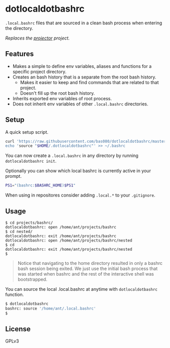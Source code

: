 # dotlocaldotbashrc

`.local.bashrc` files that are sourced in a clean bash process when entering
the directory.

*Replaces the [projector](https://github.com/bas080/projector) project.*

## Features

- Makes a simple to define env variables, aliases and functions for a specific
  project directory.
- Creates an bash history that is a separate from the root bash history.
  - Makes it easier to keep and find commands that are related to that project.
  - Doesn't fill up the root bash history.
- Inherits exported env variables of root process.
- Does not inherit env variables of other `.local.bashrc` directories.

## Setup

A quick setup script.

```bash
curl 'https://raw.githubusercontent.com/bas080/dotlocaldotbashrc/master/dotlocaldotbashrc > "$HOME/.dotlocaldotbashrc"
echo 'source "$HOME/.dotlocaldotbashrc"' >> ~/.bashrc
```

You can now create a `.local.bashrc` in any directory by running
`dotlocaldotbashrc init`.

Optionally you can show which local bashrc is currently active in your prompt.

```bash
PS1="(bashrc:$BASHRC_HOME)$PS1"
```

When using in repositores consider adding `.local.*` to your `.gitignore`.

## Usage

```
$ cd projects/bashrc/
dotlocaldotbashrc: open /home/ant/projects/bashrc
$ cd nested/
dotlocaldotbashrc: exit /home/ant/projects/bashrc
dotlocaldotbashrc: open /home/ant/projects/bashrc/nested
$ cd
dotlocaldotbashrc: exit /home/ant/projects/bashrc/nested
$
```

> Notice that navigating to the home directory resulted in only a bashrc bash
> session being exited. We just use the initial bash process that was started
> when bashrc and the rest of the interactive shell was bootstrapped.

You can source the local .local.bashrc at anytime with `dotlocaldotbashrc` function.

```bash
$ dotlocaldotbashrc
bashrc: source '/home/ant/.local.bashrc'
$
```

## License

GPLv3
